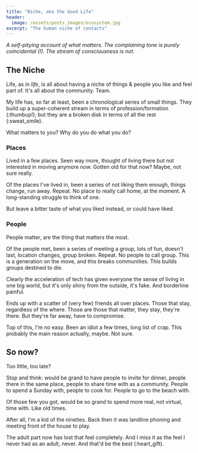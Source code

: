 ```yaml
---
title: "Niche, aka the Good Life"
header:
  image: /assets/posts_images/ecosystem.jpg
excerpt: "The human niche of contacts"
---
```


*A self-pitying account of what matters. The complaining tone is purely coincidental (!). The stream of consciousness is not.*

## The Niche

Life, as in *life*, is all about having a niche of things & people you like and feel part of. It's all about the community. Team.

My life has, so far at least, been a chronological series of small things. They build up a super-coherent stream in terms of profession/formation (:thumbup!); but they are a broken disk in terms of all the rest (:sweat_smile).

What matters to you? Why do you do what you do?

### Places

Lived in a few places. Seen way more, thought of living there but not interested in moving anymore now. Gotten old for that now? Maybe, not sure really.

Of the places I've lived in, been a series of not liking them enough, things change, run away. Repeat. No place to really call home, at the moment. A long-standing struggle to think of one.

But leave a bitter taste of what you liked instead, or could have liked.

### People

People matter, are the thing that matters the most.

Of the people met, been a series of meeting a group, lots of fun, doesn't last, location changes, group broken. Repeat. No people to call group. This is a generation on the move, and this breaks communities. This builds groups destined to die.

Clearly the acceleration of tech has given everyone the sense of living in one big world, but it's only shiny from the outside, it's fake. And borderline painful.

Ends up with a scatter of (very few) friends all over places. Those that stay, regardless of the where. Those are those that matter, they stay, they're there. But they're far away, have to compromise.

Top of this, I'm no easy. Been an idiot a few times, long list of crap. This probably the main reason actually, maybe. Not sure.

## So now?

Too little, too late?

Stop and think: would be grand to have people to invite for dinner, people there in the same place, people to share time with as a community. People to spend a Sunday with, people to cook for. People to go to the beach with.

Of those few you got, would be so grand to spend more real, not virtual, time with. Like old times.

After all, I'm a kid of the nineties. Back then it was landline phoning and meeting front of the house to play.

The adult part now has lost that feel completely. And I miss it as the feel I never had as an adult, never. And that'd be the best (:heart_gift).
